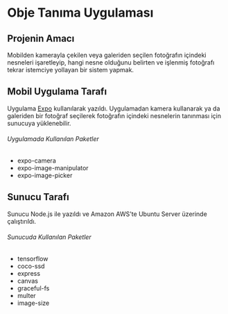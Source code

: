 # Obje Tanıma Uygulaması
## Projenin Amacı 
Mobilden kamerayla çekilen veya galeriden seçilen fotoğrafın içindeki nesneleri işaretleyip, hangi nesne olduğunu belirten ve işlenmiş fotoğrafı tekrar istemciye yollayan bir sistem yapmak.
## Mobil Uygulama Tarafı
Uygulama [Expo](https://expo.io) kullanılarak yazıldı. Uygulamadan kamera kullanarak ya da galeriden bir fotoğraf seçilerek fotoğrafın içindeki nesnelerin tanınması için sunucuya yüklenebilir.
###### Uygulamada Kullanılan Paketler
- expo-camera
- expo-image-manipulator
- expo-image-picker
## Sunucu Tarafı
Sunucu Node.js ile yazıldı ve Amazon AWS'te Ubuntu Server üzerinde çalıştırıldı.
###### Sunucuda Kullanılan Paketler
- tensorflow
- coco-ssd
- express
- canvas
- graceful-fs
- multer
- image-size
